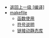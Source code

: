 - [返回上一级 [编译]](/编程语言/c++语言/编译/)
- [makefile](/编程语言/c++语言/编译/makefile/)
  - [函数使用](/编程语言/c++语言/编译/makefile/函数使用.md)
  - [符号说明](/编程语言/c++语言/编译/makefile/符号说明.md)
  - [链接动静态库](/编程语言/c++语言/编译/makefile/链接动静态库.md)
